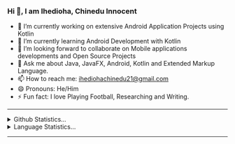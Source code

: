 ### Hi :wave:, I am **Ihedioha, Chinedu Innocent**

- 🔭 I’m currently working on extensive Android Application Projects using Kotlin
- 🌱 I’m currently learning Android Development with Kotlin
- 👯 I’m looking forward to collaborate on Mobile applications developments and Open Source Projects 
- 💬 Ask me about Java, JavaFX, Android, Kotlin and Extended Markup Language.
- 📫 How to reach me: ihediohachinedu21@gmail.com
- 😄 Pronouns: He/Him
- ⚡ Fun fact: I love Playing Football, Researching and Writing.

<hr>
<details>
  <summary>Github Statistics...</summary>
  <p align = "center">
    <img src="https://github-readme-stats.vercel.app/api?username=Chinex-Boroja&theme=github_dark&show_icons=true"/>
  </p>
  </details>
  
  <details>
  <summary>Language Statistics...</summary><br/>
  <p align = "center">
    <img src="https://wakatime.com/share/@ChinexBoroja/0e12bad2-79da-4bd1-b69c-f497d207ca8e.svg" height="400">
  </p>
  </details>
  <hr>




